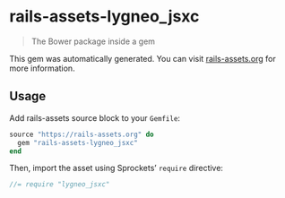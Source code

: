 # rails-assets-lygneo_jsxc

> The Bower package inside a gem

This gem was automatically generated. You can visit [rails-assets.org](https://rails-assets.org) for more information.

## Usage

Add rails-assets source block to your `Gemfile`:

```ruby
source "https://rails-assets.org" do
  gem "rails-assets-lygneo_jsxc"
end

```

Then, import the asset using Sprockets’ `require` directive:

```js
//= require "lygneo_jsxc"
```
